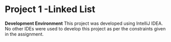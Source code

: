 # Project 1 -Linked List

**Development Environment**
This project was developed using IntelliJ IDEA. No other IDEs were used to develop this project as per the constraints given in the assignment.


